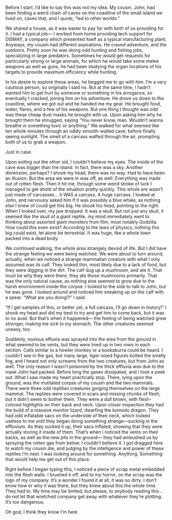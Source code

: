 Before I start, I’d like to say this was not my idea. My cousin, John, had been finding a weird chain of caves on the coastline of the small island we lived on, caves that, and I quote, “led to other worlds.”

We shared a house, as it was easier to pay for with both of us providing for it. I had a typical job— I worked from home providing tech support for DISMAY, a company which presented itself as a typical manufacturing plant. Anyways, my cousin had different aspirations. He craved adventure, and the outdoors. Pretty soon he was doing odd hunting and fishing jobs, specializing in large predators. Sometimes he would get requests for particularly strong or large animals, for which he would take some melee weapons as well as guns, he had been studying the organ locations of his targets to provide maximum efficiency while hunting. 

In his desire to explore these areas, he begged me to go with him. I’m a very cautious person, so originally I said no. But at the same time, I hadn’t wanted him to get hurt by someone or something in his arrogance, so eventually I cracked, joining him on his adventure. He drove us down to the coastline, where we got out and he handed me my gear. He brought food, water, flares, and a few of his weapons. But one thing I thought was odd was these cheap dust masks he brought with us. Upon asking him why he brought them he shrugged, saying “You never know, man. Wouldn’t wanna breathe in something toxic or anything.”
We walked for what seemed like ten whole minutes through an oddly smooth-walled cave, before finally seeing sunlight. The smell of a carcass wafted through the air, prompting both of us to grab a weapon.

Just in case.

Upon exiting out the other sid, I couldn’t believe my eyes. The inside of the cave was bigger than the island. In fact, there was a sky. Another dimension, perhaps? I shook my head, there was no way. Had to have been an illusion. But the area we were in was off, as well. Everything was made out of rotten flesh. Then it hit me, through some weird stroke of luck I managed to get ahold of the situation pretty quickly. This whole are wasn’t just made of carcasses… it WAS a carcass. A huge carcass. I looked at John, and nervously asked him if it was possibly a blue whale, as nothing else I knew of could get this big. He shook his head, pointing to the right. When I looked over, my jaw dropped. It was a skull. But not just any skull, it seemed like the skull of a giant reptile, my mind immediately went to thinking about assorted giant monsters from film, most notably Godzilla. How could this even exist? According to the laws of physics, nothing this big could exist, let alone be terrestrial. It was huge, like a whole town packed into a dead body.

We continued walking, the whole area strangely devoid of life. But I did have the strange feeling we were being watched. We were about to turn around, actually, when we noticed a strange mammalian creature with what I only assumed was its calf. They looked thin, most likely due to a lack of food, but they were digging in the dirt. The calf dug up a mushroom, and ate it. That must be why they were there, they ate those mushrooms primarily. That was the only natural cause, as nothing else seemed to grow due to the harsh environment inside the corpse. I looked to the side to talk to John, but he was gone. I looked around and noticed him sneaking up on the calf with a spear. “What are you doing?!” I said. 

“If I get samples of this, or better yet, a full carcass, I’ll go down in history!”
I shook my head and did my best to try and get him to come back, but it was to no avail. But that’s when it happened— the feeling of being watched grew stronger, making me sick to my stomach. The other creatures seemed uneasy, too.

Suddenly, noxious effuvia was sprayed into the area from the ground in what seemed to be vents, but they were lined up in two rows in each section. Calls similar to a howler monkey or a kookaburra could be heard. I couldn’t see in the gas, but many large, tiger-sized figures bolted  the smelly fog, and I heard not only screams from the two creatures, but from John as well. The only reason I wasn’t poisoned by the thick effluvia was due to the mask John had packed. Before long the gases dissipated, and I took a peek out. What I saw made my heart practically stop. There, lying upon the ground, was the mutilated corpse of my cousin and the two mammals. There were three odd reptilian creatures gorging themselves on the large mammal. The reptiles were covered in scars and missing chunks of flesh, but it didn’t seem to bother them. They were a dull brown, with flesh-colored highlights on their back and neck. Upon closer inspection they had the build of a massive monitor lizard, dwarfing the komodo dragon. They had odd inflatable sacs on the underside of their neck, which looked useless to me until they began doing something strange—sucking in the effluvium. As they sucked it up, their sacs inflated, showing that they were actually storing it inside of them. That’s when i noticed the vents on their backs, as well as the new pits in the ground— they had ambushed us by spraying the rotten gas from below. I couldn’t believe it. I got dragged here to watch my cousin die, and judging by the intelligence and power of these reptiles I’m next. I was looking around for something. Anything. Something that would help me get out of this place. 

Right before I began typing this, I noticed a piece of scrap metal embedded into the flesh walls. I brushed it off, and to my horror, on the scrap was the logo of my company. It’s a wonder I found it at all, it was so dirty. I don’t know how or why it was there, but they knew about this the whole time. They had to. My time may be limited, but please, to anybody reading this… do not let that wretched company get away with whatever they’re plotting. It’s too dangerous.

Oh god, I think they know I’m here
